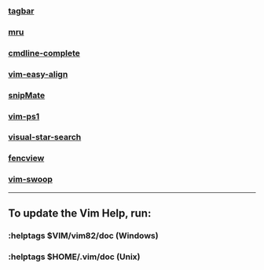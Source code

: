 ﻿### [tagbar](http://majutsushi.github.io/tagbar/ "The Vim class outline viewer")

### [mru](https://github.com/yegappan/mru "An easy access to a list of recently opened/edited files in Vim")

### [cmdline-complete](http://www.vim.org/scripts/script.php?script_id=2222 "Complete command-line from the current file ")

### [vim-easy-align](https://github.com/junegunn/vim-easy-align "A simple, easy-to-use Vim alignment plugin.")

### [snipMate](http://www.vim.org/scripts/script.php?script_id=2540 "TextMate-style snippets for Vim")

### [vim-ps1](https://github.com/PProvost/vim-ps1 "A Vim plugin for Windows PowerShell support")

### [visual-star-search](https://github.com/bronson/vim-visual-star-search "Start a * or # search from a visual block")

### [fencview](http://www.vim.org/scripts/script.php?script_id=1708#4.9 "Auto detect CJK and Unicode file encodings")

### [vim-swoop](http://www.vim.org/scripts/script.php?script_id=5069#1.1.3 "Grep and replace easily in multiple files being context aware")

---

## To update the Vim Help, run:

### :helptags $VIM/vim82/doc (Windows)

### :helptags $HOME/.vim/doc (Unix)
